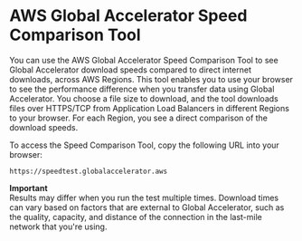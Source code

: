 # AWS Global Accelerator Speed Comparison Tool<a name="introduction-speed-comparison-tool"></a>

You can use the AWS Global Accelerator Speed Comparison Tool to see Global Accelerator download speeds compared to direct internet downloads, across AWS Regions\. This tool enables you to use your browser to see the performance difference when you transfer data using Global Accelerator\. You choose a file size to download, and the tool downloads files over HTTPS/TCP from Application Load Balancers in different Regions to your browser\. For each Region, you see a direct comparison of the download speeds\.

To access the Speed Comparison Tool, copy the following URL into your browser:

```
https://speedtest.globalaccelerator.aws
```

**Important**  
Results may differ when you run the test multiple times\. Download times can vary based on factors that are external to Global Accelerator, such as the quality, capacity, and distance of the connection in the last\-mile network that you're using\.